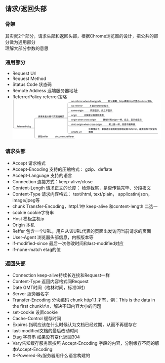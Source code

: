 ## 请求/返回头部
### 骨架
其实就2个部分，请求头部和返回头部，根据Chrome浏览器的设计，把公共的部分做为通用部分  
理解大部分参数的意思
### 通用部分
- Request Url
- Request Method
- Status Code 状态码 
- Remote Address 远端服务器地址
- ReferrerPolicy  referrer策略
![](./referrer.jpg)
### 请求头部
- Accept 请求格式
- Accept-Encoding 支持的压缩格式： gzip、deflate
- Accept-Language 支持的语言
- Connection 连接方式：keep-alive/close
- Content-Length 请求正文的长度： 检测截尾，是否传输完毕、分段报文
- Content-Type 请求内容格式： text/html, text/plain， applicatin/json， image/jpeg等
- chunk Transfer-Encoding，http1.1中 keep-alive  和content-length 二选一
- cookie cookie字符串
- Host 模板主机ip
- Origin 本机
- Reffer 包含一个URL，用户从该URL代表的页面出发访问当前请求的页面
- User-Agent 浏览器头部信息，内核版本等
- if-modified-since 最后一次修改时间和last-modified对应
- if-none-match etag的值
### 返回头部
- Connection keep-alive持续长连接和Request一样
- Content-Type 返回内容格式同Request
- Date GMT时间（格林时间，标准0时）
- Server 服务器名字
- Transfer-Encoding 分块编码 chunk http1.1 才有，例：This is the data in the first chunk\r\n，解决不知内容大小的问题
- set-cookie 设置cookie
- Cache-Control 缓存时间
- Expires 指明应该在什么时候认为文档已经过期，从而不再缓存它
- last-modified文档的最后改动时间
- Etag 字符串 如果没有变化返回304
- Vary告知缓存服务器按照 Accept-Encoding 字段的内容，分别缓存不同的版本Accept-Encoding
- X-Powered-By服务器用什么语言构建的